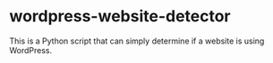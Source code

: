 # wordpress-website-detector
This is a Python script that can simply determine if a website is using WordPress.

